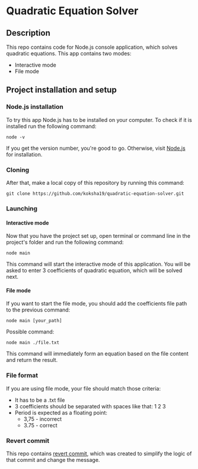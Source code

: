 # Quadratic Equation Solver

## Description
This repo contains code for Node.js console application, which solves 
quadratic equations. This app contains two modes:
- Interactive mode
- File mode

## Project installation and setup

### Node.js installation
To try this app Node.js has to be installed on your computer.
To check if it is installed run the following command:

```node -v```

If you get the version number, you're good to go. Otherwise, visit
[Node.js](https://nodejs.org/en/download) for installation.

### Cloning 
After that, make a local copy of this repository by running this command:

```git clone https://github.com/koksha19/quadratic-equation-solver.git```

### Launching

#### Interactive mode
Now that you have the project set up, open terminal or command line in
the project's folder and run the following command:

```node main```

This command will start the interactive mode of this application. You will
be asked to enter 3 coefficients of quadratic equation, which will be
solved next.

#### File mode
If you want to start the file mode, you should add the coefficients file
path to the previous command:

```node main [your_path]```

Possible command:

```node main ./file.txt```

This command will immediately form an equation based on the file content
and return the result.

### File format
If you are using file mode, your file should match those criteria:

- It has to be a .txt file
- 3 coefficients should be separated with spaces like that: 1 2 3
- Period is expected as a floating point:
    - 3,75 - incorrect
    - 3.75 - correct

### Revert commit
This repo contains [revert commit](https://github.com/koksha19/quadratic-equation-solver/commit/e388bf202d6e1e4643b40d89764c5b317fc33c05), which was created to simplify the 
logic of that commit and change the message.